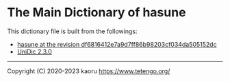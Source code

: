 The Main Dictionary of hasune
=============================

This dictionary file is built from the followings:

- [hasune at the revision df6816412e7a9d7ff86b98203cf034da505152dc](https://github.com/tetengo/hasune)
- [UniDic 2.3.0](https://ccd.ninjal.ac.jp/unidic/)

---

Copyright (C) 2020-2023 kaoru  https://www.tetengo.org/
